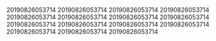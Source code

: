 20190826053714
20190826053714
20190826053714
20190826053714
20190826053714
20190826053714
20190826053714
20190826053714
20190826053714
20190826053714
20190826053714
20190826053714
20190826053714
20190826053714
20190826053714
